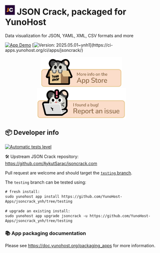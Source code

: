 <!--
N.B.: This README was automatically generated by <https://github.com/YunoHost/apps_tools/blob/main/readme_generator>
It shall NOT be edited by hand.
-->

<h1>
  <img src="https://raw.githubusercontent.com/YunoHost/apps/main/logos/jsoncrack.png" width="32px" alt="Logo of JSON Crack">
  JSON Crack, packaged for YunoHost
</h1>

Data visualization for JSON, YAML, XML, CSV formats and more

[![App Demo](https://img.shields.io/badge/App_Demo-blue?style=for-the-badge)](https://jsoncrack.com/editor)
[![Version: 2025.05.01~ynh1](https://img.shields.io/badge/Version-2025.05.01~ynh1-rgba(0,150,0,1)?style=for-the-badge)](https://ci-apps.yunohost.org/ci/apps/jsoncrack/)

<div align="center">
<a href="https://apps.yunohost.org/app/jsoncrack"><img height="100px" src="https://github.com/YunoHost/yunohost-artwork/raw/refs/heads/main/badges/neopossum-badges/badge_more_info_on_the_appstore.svg"/></a>
<a href="https://github.com/YunoHost-Apps/jsoncrack_ynh/issues"><img height="100px" src="https://github.com/YunoHost/yunohost-artwork/raw/refs/heads/main/badges/neopossum-badges/badge_report_an_issue.svg"/></a>
</div>

## 📦 Developer info

[![Automatic tests level](https://apps.yunohost.org/badge/cilevel/jsoncrack)](https://ci-apps.yunohost.org/ci/apps/jsoncrack/)

🛠️ Upstream JSON Crack repository: <https://github.com/AykutSarac/jsoncrack.com>

Pull request are welcome and should target the [`testing` branch](https://github.com/YunoHost-Apps/jsoncrack_ynh/tree/testing).

The `testing` branch can be tested using:
```
# fresh install:
sudo yunohost app install https://github.com/YunoHost-Apps/jsoncrack_ynh/tree/testing

# upgrade an existing install:
sudo yunohost app upgrade jsoncrack -u https://github.com/YunoHost-Apps/jsoncrack_ynh/tree/testing
```

### 📚 App packaging documentation

Please see <https://doc.yunohost.org/packaging_apps> for more information.